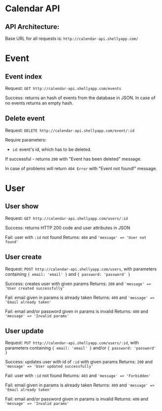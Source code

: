 Calendar API
============

API Architecture:
-------------
  
Base URL for all requests is: `http://calendar-api.shellyapp.com/`

# Event

## Event index

Request: `GET http://calendar-api.shellyapp.com/events`

Success: returns an hash of events from the database in JSON. In case of no events
returns an empty hash.

## Delete event

Request: `DELETE http://calendar-api.shellyapp.com/event/:id`

Require parameters:

  - `id`: event's id, which has to be deleted.

If successful - returns `200` with "Event has been deleted" message.

In case of problems will return `404 Error` with "Event not found!" message.

# User

## User show

Request: `GET http://calendar-api.shellyapp.com/users/:id`

Success: returns HTTP 200 code and user attributes in JSON

Fail: user with `:id` not found
Returns: `404` and `'message' => 'User not found'`

## User create

Request: `POST http://calendar-api.shellyapp.com/users`,
with parameters containing `{ email: 'email' }` and `{ password: 'password' }`

Success: creates user with given params
Returns: `200` and `'message' => 'User created successfully'`

Fail: email given in params is already taken
Returns: `409` and `'message' => 'Email already taken'`

Fail: email and/or password given in params is invalid
Returns: `400` and `'message' => 'Invalid params'`

## User update

Request: `PUT http://calendar-api.shellyapp.com/users/:id`,
with parameters containing `{ email: 'email' }` and/or `{ password: 'password' }`

Success: updates user with id of `:id` with given params
Returns: `200` and `'message' => 'User updated successfully'`

Fail: user with `:id` not found
Returns: `403` and `'message' => 'Forbidden'`

Fail: email given in params is already taken
Returns: `409` and `'message' => 'Email already taken'`

Fail: email and/or password given in params is invalid
Returns: `400` and `'message' => 'Invalid params'`
